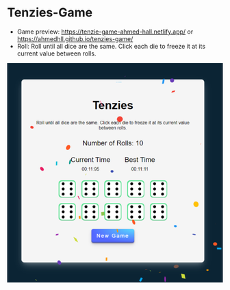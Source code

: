 # Tenzies-Game
* Game preview: https://tenzie-game-ahmed-hall.netlify.app/ or https://ahmedhll.github.io/tenzies-game/
* Roll: Roll until all dice are the same. Click each die to freeze it at its current value between rolls.


![alt text](./assets/screnshot.png)
